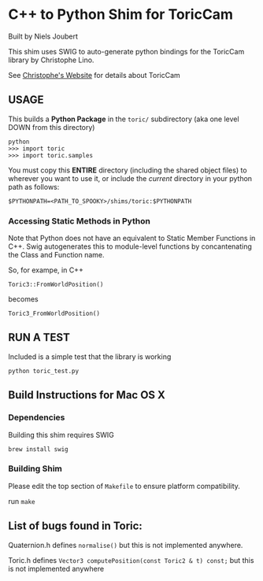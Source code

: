 # C++ to Python Shim for ToricCam

Built by Niels Joubert

This shim uses SWIG to auto-generate python bindings for the ToricCam library by Christophe Lino.

See [Christophe's Website](https://sites.google.com/site/christophelino/libraries) for details about ToricCam

## USAGE

This builds a **Python Package** in the ```toric/``` subdirectory (aka one level DOWN from this directory)


	python
	>>> import toric
	>>> import toric.samples

You must copy this **ENTIRE** directory (including the shared object files) to wherever you want to use it, or include the *current* directory in your python path as follows:

	$PYTHONPATH=<PATH_TO_SPOOKY>/shims/toric:$PYTHONPATH

### Accessing Static Methods in Python

Note that Python does not have an equivalent to Static Member Functions in C++. Swig autogenerates this to module-level functions by concantenating the Class and Function name.

So, for exampe, in C++

	Toric3::FromWorldPosition()

becomes

	Toric3_FromWorldPosition()

## RUN A TEST

Included is a simple test that the library is working

	python toric_test.py

## Build Instructions for Mac OS X


### Dependencies

Building this shim requires SWIG

	brew install swig

### Building Shim

Please edit the top section of ```Makefile``` to ensure platform compatibility.

run ```make```

## List of bugs found in Toric:

Quaternion.h defines ```normalise()``` but this is not implemented anywhere.

Toric.h defines ```Vector3 computePosition(const Toric2 & t) const;``` but this is not implemented anywhere
